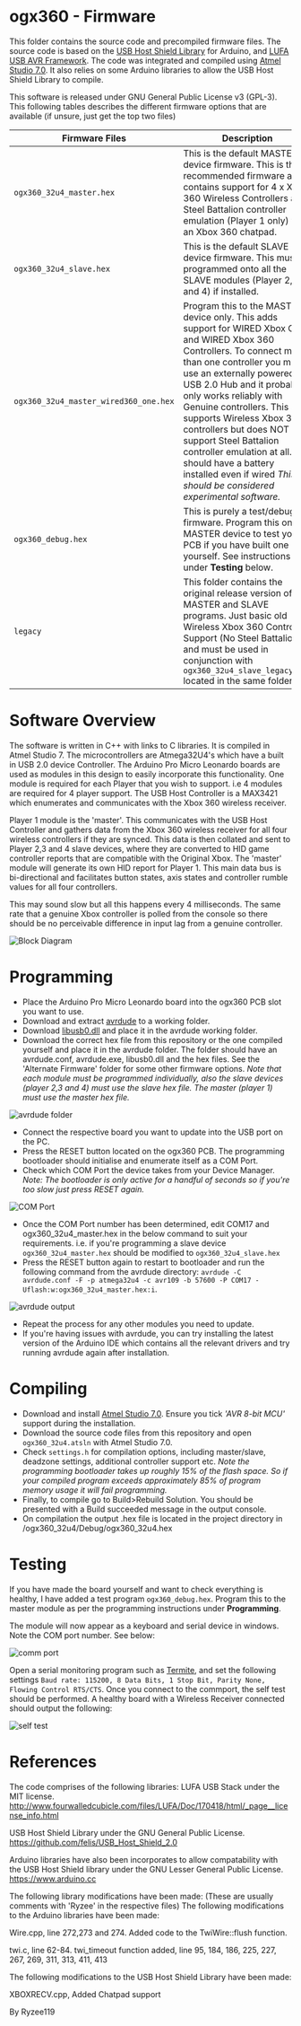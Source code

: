 

# ogx360 - Firmware

This folder contains the source code and precompiled firmware files. The source code is based on the [USB Host Shield Library](https://github.com/felis/USB_Host_Shield_2.0) for Arduino, and [LUFA USB AVR Framework](http://www.fourwalledcubicle.com/LUFA.php). The code was integrated and compiled using [Atmel Studio 7.0](https://www.microchip.com/mplab/avr-support/atmel-studio-7). It also relies on some Arduino libraries to allow the USB Host Shield Library to compile.
 
This software is released under GNU General Public License v3 (GPL-3). This following tables describes the different firmware options that are available (if unsure, just get the top two files)


| Firmware Files| Description |
|--|--|
| `ogx360_32u4_master.hex` | This is the default MASTER device firmware. This is the recommended firmware and contains support for 4 x Xbox 360 Wireless Controllers and Steel Battalion controller emulation (Player 1 only) with an Xbox 360 chatpad. |
| `ogx360_32u4_slave.hex` | This is the default SLAVE device firmware. This must be programmed onto all the SLAVE modules (Player 2,3 and 4) if installed. |
| `ogx360_32u4_master_wired360_one.hex` | Program this to the MASTER device only. This adds support for WIRED Xbox One and WIRED Xbox 360 Controllers. To connect more than one controller you must use an externally powered USB 2.0 Hub and it probably only works reliably with Genuine controllers. This still supports Wireless Xbox 360 controllers but does NOT support Steel Battalion controller emulation at all. You should have a battery installed even if wired *This should be considered experimental software.* |
| `ogx360_debug.hex` | This is purely a test/debug firmware. Program this on the MASTER device to test your PCB if you have built one yourself. See instructions under **Testing** below. |
| `legacy` | This folder contains the original release version of the MASTER and SLAVE programs. Just basic old Wireless Xbox 360 Controller Support (No Steel Battalion) and must be used in conjunction with `ogx360_32u4_slave_legacy.hex` located in the same folder. |


# Software Overview
The software is written in C++ with links to C libraries. It is compiled in Atmel Studio 7. The microcontrollers are Atmega32U4's which have a built in USB 2.0 device Controller. The Arduino Pro Micro Leonardo boards are used as modules in this design to easily incorporate this functionality. One module is required for each Player that you wish to support. i.e 4 modules are required for 4 player support. The USB Host Controller is a MAX3421 which enumerates and communicates with the Xbox 360 wireless receiver.

Player 1 module is the 'master'. This communicates with the USB Host Controller and gathers data from the Xbox 360 wireless receiver for all four wireless controllers if they are synced. This data is then collated and sent to Player 2,3 and 4 slave devices, where they are converted to HID game controller reports that are compatible with the Original Xbox. The 'master' module will generate its own HID report for Player 1.
This main data bus is bi-directional and facilitates button states, axis states and controller rumble values for all four controllers.

This may sound slow but all this happens every 4 milliseconds. The same rate that a genuine Xbox controller is polled from the console so there should be no perceivable difference in input lag from a genuine controller.

![Block Diagram](https://github.com/Ryzee119/ogx360/blob/master/Images/block_diagram.jpg?raw=true "ogx360-1")

# Programming
* Place the Arduino Pro Micro Leonardo board into the ogx360 PCB slot you want to use.
* Download and extract [avrdude](https://www.nongnu.org/avrdude/) to a working folder.
* Download [libusb0.dll](https://github.com/Ryzee119/ogx360/blob/master/Firmware/libusb0.dll) and place it in the avrdude working folder.
* Download the correct hex file from this repository or the one compiled yourself and place it in the avrdude folder. The folder should have an avrdude.conf, avrdude.exe, libusb0.dll and the hex files. See the 'Alternate Firmware' folder for some other firmware options.
*Note that each module must be programmed individually, also the slave devices (player 2,3 and 4) must use the slave hex file. The master (player 1) must use the master hex file.*

![avrdude folder](https://github.com/Ryzee119/ogx360/blob/master/Images/programming2.JPG?raw=true"ogx360-2")

* Connect the respective board you want to update into the USB port on the PC.
* Press the RESET button located on the ogx360 PCB. The programming bootloader should initialise and enumerate itself as a COM Port.
* Check which COM Port the device takes from your Device Manager. *Note: The bootloader is only active for a handful of seconds so if you're too slow just press RESET again.*

![COM Port](https://github.com/Ryzee119/ogx360/blob/master/Images/programming1.JPG?raw=true"ogx360-3")

* Once the COM Port number has been determined, edit COM17 and ogx360_32u4_master.hex in the below command to suit your requirements. i.e. if you're programming a slave device `ogx360_32u4_master.hex` should be modified to `ogx360_32u4_slave.hex`
* Press the RESET button again to restart to bootloader and run the following command from the avrdude directory:
`avrdude -C avrdude.conf -F -p atmega32u4 -c avr109 -b 57600 -P COM17 -Uflash:w:ogx360_32u4_master.hex:i`.

![avrdude output](https://github.com/Ryzee119/ogx360/blob/master/Images/programming3.JPG?raw=true"ogx360-4")

* Repeat the process for any other modules you need to update.
* If you're having issues with avrdude, you can try installing the latest version of the Arduino IDE which contains all the relevant drivers and try running avrdude again after installation.

# Compiling
* Download and install [Atmel Studio 7.0](https://www.microchip.com/mplab/avr-support/atmel-studio-7). Ensure you tick *'AVR 8-bit MCU'* support during the installation.
* Download the source code files from this repository and open `ogx360_32u4.atsln` with Atmel Studio 7.0.
* Check `settings.h` for compilation options, including master/slave, deadzone settings, additional controller support etc. *Note the programming bootloader takes up roughly 15% of the flash space. So if your compiled program exceeds approximately 85% of program memory usage it will fail programming.*
* Finally, to compile go to Build>Rebuild Solution. You should be presented with a Build succeeded message in the output console.
* On compilation the output .hex file is located in the project directory in /ogx360_32u4/Debug/ogx360_32u4.hex

# Testing
If you have made the board yourself and want to check everything is healthy, I have added a test program `ogx360_debug.hex`. Program this to the master module as per the programming instructions under **Programming**.

The module will now appear as a keyboard and serial device in windows. Note the COM port number. See below:

![comm port](https://github.com/Ryzee119/ogx360/blob/master/Images/programming4.png?raw=true"ogx360-5")

Open a serial monitoring program such as [Termite](https://www.compuphase.com/software_termite.htm), and set the following settings `Baud rate: 115200, 8 Data Bits, 1 Stop Bit, Parity None, Flowing Control RTS/CTS`. Once you connect to the commport, the self test should be performed. A healthy board with a Wireless Receiver connected should output the following:

![self test](https://github.com/Ryzee119/ogx360/blob/master/Images/programming5.JPG?raw=true"ogx360-5")

# References
The code comprises of the following libraries:
LUFA USB Stack under the MIT license. http://www.fourwalledcubicle.com/files/LUFA/Doc/170418/html/_page__license_info.html

USB Host Shield Library under the GNU General Public License. https://github.com/felis/USB_Host_Shield_2.0

Arduino libraries have also been incorporates to allow compatability with the USB Host Shield library under the GNU Lesser General Public License. https://www.arduino.cc


The following library modifications have been made: (These are usually comments with 'Ryzee' in the respective files)
The following modifications to the Arduino libraries have been made:

Wire.cpp, line 272,273 and 274. Added code to the TwiWire::flush function.

twi.c, line 62-84. twi_timeout function added, line 95, 184, 186, 225, 227, 267, 269, 311, 313, 411, 413


The following modifications to the USB Host Shield Library have been made:

XBOXRECV.cpp, Added Chatpad support

By Ryzee119
